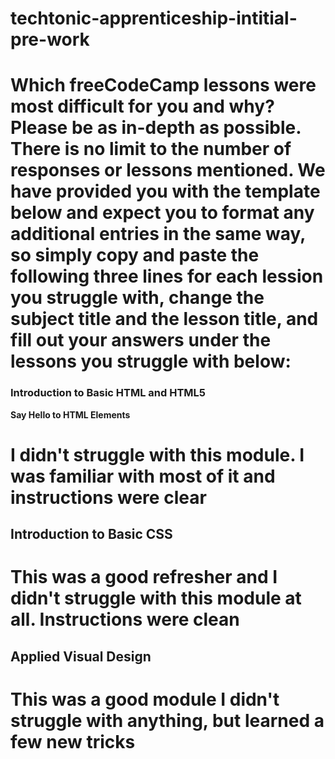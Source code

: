 # techtonic-apprenticeship-intitial-pre-work

# Which freeCodeCamp lessons were most difficult for you and why? Please be as in-depth as possible. There is no limit to the number of responses or lessons mentioned. We have provided you with the template below and expect you to format any additional entries in the same way, so simply copy and paste the following three lines for each lession you struggle with, change the subject title and the lesson title, and fill out your answers under the lessons you struggle with below:

### Introduction to Basic HTML and HTML5

**Say Hello to HTML Elements**

# I didn't struggle with this module. I was familiar with most of it and instructions were clear

## Introduction to Basic CSS

# This was a good refresher and I didn't struggle with this module at all. Instructions were clean

## Applied Visual Design

# This was a good module I didn't struggle with anything, but learned a few new tricks
